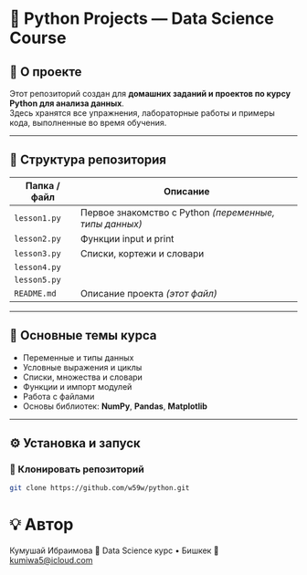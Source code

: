 # 🐍 Python Projects — Data Science Course  

## 📘 О проекте  
Этот репозиторий создан для **домашних заданий и проектов по курсу Python для анализа данных**.  
Здесь хранятся все упражнения, лабораторные работы и примеры кода, выполненные во время обучения.  

---

## 📂 Структура репозитория  

| Папка / файл | Описание                                              |
|---------------|-------------------------------------------------------|
| `lesson1.py` | Первое знакомство с Python *(переменные, типы данных)* |
| `lesson2.py` | Функции input и print                                 |
| `lesson3.py` | Списки, кортежи и словари                             |
| `lesson4.py` |                                                       |
| `lesson5.py` |                                                       |
| `README.md`  | Описание проекта *(этот файл)*                        |

---

## 🧠 Основные темы курса  
- Переменные и типы данных  
- Условные выражения и циклы  
- Списки, множества и словари  
- Функции и импорт модулей  
- Работа с файлами  
- Основы библиотек: **NumPy**, **Pandas**, **Matplotlib**

---

## ⚙️ Установка и запуск  

### 🔹 Клонировать репозиторий  
```bash
git clone https://github.com/w59w/python.git
```

# 💡 Автор

Кумушай Ибраимова
📍 Data Science курс • Бишкек
📧 kumiwa5@icloud.com